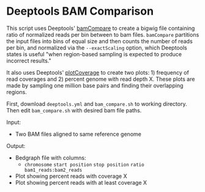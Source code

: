 # Deeptools BAM Comparison

This script uses Deeptools' [bamCompare](https://deeptools.readthedocs.io/en/develop/content/tools/bamCompare.html) to create a bigwig file containing ratio of normalized reads per bin between to bam files.
`bamCompare` partitions the input files into bins of equal size and then counts the number of reads per bin, and normalized via the `--exactScaling` option, which Deeptools states is useful "when region-based sampling is expected to produce incorrect results."

It also uses Deeptools' [plotCoverage](https://deeptools.readthedocs.io/en/develop/content/tools/bamCompare.html) to create two plots: 1) frequency of read coverages and 2) percent genome with read depth X.
These plots are made by sampling one million base pairs and finding their overlapping regions.  


First, download `deeptools.yml` and `bam_compare.sh` to working directory. Then edit `bam_compare.sh` with desired bam file paths.

Input: 
- Two BAM files aligned to same reference genome

Output:
- Bedgraph file with columns:
  - `chromosome`  `start position`  `stop position` `ratio bam1_reads:bam2_reads`
- Plot showing percent reads with coverage X
- Plot showing percent reads with at least coverage X 

